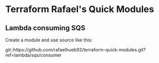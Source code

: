 <h1> Terraform Rafael's Quick Modules </h1>

<h2> Lambda consuming SQS </h2>

<p> Create a module and use source like this: </p>

<p> git::https://github.com/rafaelhueb92/terraform-quick-modules.git?ref=lambda/sqs/consumer </p>